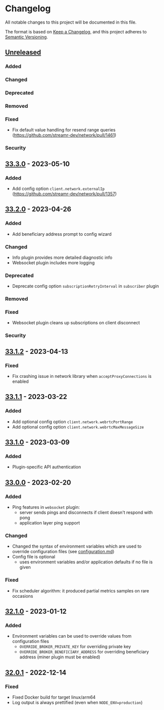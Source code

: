 # Changelog
All notable changes to this project will be documented in this file.

The format is based on [Keep a Changelog](https://keepachangelog.com/en/1.0.0/),
and this project adheres to [Semantic Versioning](https://semver.org/spec/v2.0.0.html).


## [Unreleased]

### Added

### Changed

### Deprecated

### Removed

### Fixed

- Fix default value handling for resend range queries (https://github.com/streamr-dev/network/pull/1461)

### Security

## [33.3.0] - 2023-05-10

### Added

- Add config option `client.network.externalIp` (https://github.com/streamr-dev/network/pull/1357)


## [33.2.0] - 2023-04-26

### Added

- Add beneficiary address prompt to config wizard

### Changed

- Info plugin provides more detailed diagnostic info
- Websocket plugin includes more logging

### Deprecated

- Deprecate config option `subscriptionRetryInterval` in `subscriber` plugin

### Removed

### Fixed

- Websocket plugin cleans up subscriptions on client disconnect

### Security


## [33.1.2] - 2023-04-13

### Fixed

- Fix crashing issue in network library when `acceptProxyConnections` is enabled


## [33.1.1] - 2023-03-22

### Added

- Add optional config option `client.network.webrtcPortRange`
- Add optional config option `client.network.webrtcMaxMessageSize` 


## [33.1.0] - 2023-03-09

### Added

- Plugin-specific API authentication


## [33.0.0] - 2023-02-20

### Added

- Ping features in `websocket` plugin:
  - server sends pings and disconnects if client doesn't respond with pong
  - application layer ping support

### Changed

- Changed the syntax of environment variables which are used to override configuration files (see [configuration.md](configuration.md))
- Config file is optional
  - uses environment variables and/or application defaults if no file is given

### Fixed

- Fix scheduler algorithm: it produced partial metrics samples on rare occasions


## [32.1.0] - 2023-01-12

### Added

- Environment variables can be used to override values from configuration files
  - `OVERRIDE_BROKER_PRIVATE_KEY` for overriding private key
  - `OVERRIDE_BROKER_BENEFICIARY_ADDRESS` for overriding beneficiary address (miner plugin must be enabled)


## [32.0.1] - 2022-12-14

### Fixed

- Fixed Docker build for target linux/arm64
- Log output is always prettified (even when `NODE_ENV=production`)


[Unreleased]: https://github.com/streamr-dev/network/compare/broker/v33.3.0...HEAD
[33.3.0]: https://github.com/streamr-dev/network/compare/broker/v33.2.0...broker/v33.3.0
[33.2.0]: https://github.com/streamr-dev/network/compare/broker/v33.1.2...broker/v33.2.0
[33.1.2]: https://github.com/streamr-dev/network/compare/broker/v33.1.1...broker/v33.1.2
[33.1.1]: https://github.com/streamr-dev/network/compare/broker/v33.1.0...broker/v33.1.1
[33.1.0]: https://github.com/streamr-dev/network/compare/broker/v33.0.0...broker/v33.1.0
[33.1.0]: https://github.com/streamr-dev/network/compare/broker/v33.0.0...broker/v33.1.0
[33.0.0]: https://github.com/streamr-dev/network/compare/broker/v32.1.0...broker/v33.0.0
[32.1.0]: https://github.com/streamr-dev/network/compare/broker/v32.0.1...broker/v32.1.0
[32.0.1]: https://github.com/streamr-dev/network/compare/broker/v32.0.0...broker/v32.0.1
